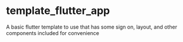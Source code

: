 # template_flutter_app
A basic flutter template to use that has some sign on, layout, and other components included for convenience
